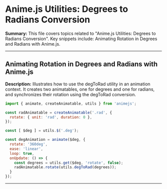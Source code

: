 # Anime.js Utilities: Degrees to Radians Conversion

**Summary:** This file covers topics related to "Anime.js Utilities: Degrees to Radians Conversion". Key snippets include: Animating Rotation in Degrees and Radians with Anime.js.

---

## Animating Rotation in Degrees and Radians with Anime.js

**Description:** Illustrates how to use the degToRad utility in an animation context. It creates two animatables, one for degrees and one for radians, and synchronizes their rotation using the degToRad conversion.

```javascript
import { animate, createAnimatable, utils } from 'animejs';

const radAnimatable = createAnimatable('.rad', {
  rotate: { unit: 'rad', duration: 0 },
});

const [ $deg ] = utils.$('.deg');

const degAnimation = animate($deg, {
  rotate: '360deg',
  ease: 'linear',
  loop: true,
  onUpdate: () => {
    const degrees = utils.get($deg, 'rotate', false);
    radAnimatable.rotate(utils.degToRad(degrees));
  }
});
```

---